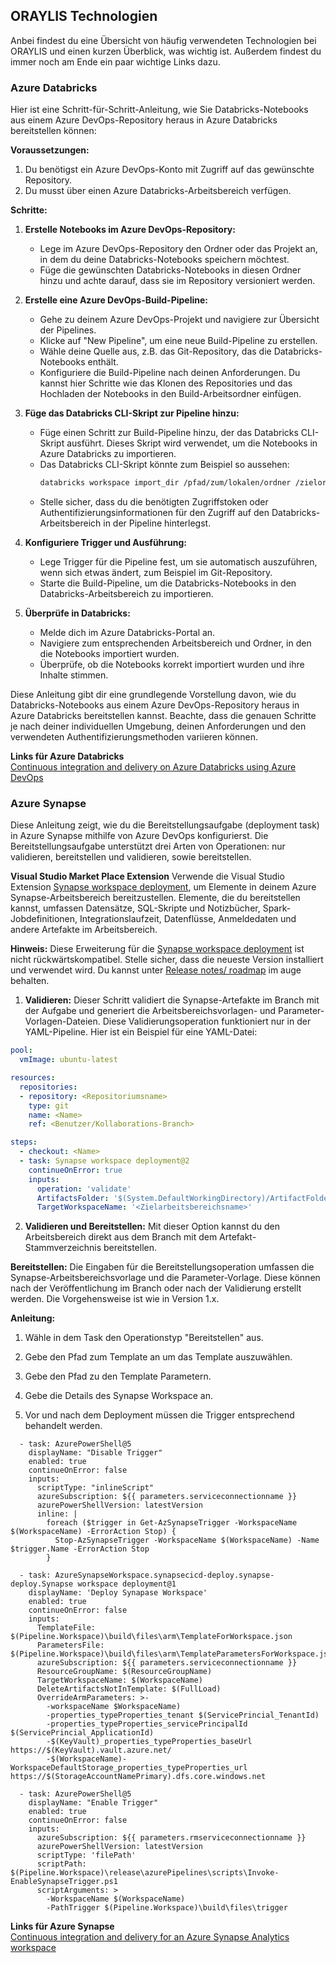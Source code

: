 ## ORAYLIS Technologien
Anbei findest du eine Übersicht von häufig verwendeten Technologien bei ORAYLIS und einen kurzen Überblick, was wichtig ist. Außerdem findest du immer noch am Ende ein paar wichtige Links dazu.

### Azure Databricks
Hier ist eine Schritt-für-Schritt-Anleitung, wie Sie Databricks-Notebooks aus einem Azure DevOps-Repository heraus in Azure Databricks bereitstellen können:

**Voraussetzungen:**
1. Du benötigst ein Azure DevOps-Konto mit Zugriff auf das gewünschte Repository.
2. Du musst über einen Azure Databricks-Arbeitsbereich verfügen.

**Schritte:**

1. **Erstelle Notebooks im Azure DevOps-Repository:**
   - Lege im Azure DevOps-Repository den Ordner oder das Projekt an, in dem du deine Databricks-Notebooks speichern möchtest.
   - Füge die gewünschten Databricks-Notebooks in diesen Ordner hinzu und achte darauf, dass sie im Repository versioniert werden.

2. **Erstelle eine Azure DevOps-Build-Pipeline:**
   - Gehe zu deinem Azure DevOps-Projekt und navigiere zur Übersicht der Pipelines.
   - Klicke auf "New Pipeline", um eine neue Build-Pipeline zu erstellen.
   - Wähle deine Quelle aus, z.B. das Git-Repository, das die Databricks-Notebooks enthält.
   - Konfiguriere die Build-Pipeline nach deinen Anforderungen. Du kannst hier Schritte wie das Klonen des Repositories und das Hochladen der Notebooks in den Build-Arbeitsordner einfügen.

3. **Füge das Databricks CLI-Skript zur Pipeline hinzu:**
   - Füge einen Schritt zur Build-Pipeline hinzu, der das Databricks CLI-Skript ausführt. Dieses Skript wird verwendet, um die Notebooks in Azure Databricks zu importieren.
   - Das Databricks CLI-Skript könnte zum Beispiel so aussehen:
     ```bash
     databricks workspace import_dir /pfad/zum/lokalen/ordner /zielordner
     ```
   - Stelle sicher, dass du die benötigten Zugriffstoken oder Authentifizierungsinformationen für den Zugriff auf den Databricks-Arbeitsbereich in der Pipeline hinterlegst.

4. **Konfiguriere Trigger und Ausführung:**
   - Lege Trigger für die Pipeline fest, um sie automatisch auszuführen, wenn sich etwas ändert, zum Beispiel im Git-Repository.
   - Starte die Build-Pipeline, um die Databricks-Notebooks in den Databricks-Arbeitsbereich zu importieren.

5. **Überprüfe in Databricks:**
   - Melde dich im Azure Databricks-Portal an.
   - Navigiere zum entsprechenden Arbeitsbereich und Ordner, in den die Notebooks importiert wurden.
   - Überprüfe, ob die Notebooks korrekt importiert wurden und ihre Inhalte stimmen.

Diese Anleitung gibt dir eine grundlegende Vorstellung davon, wie du Databricks-Notebooks aus einem Azure DevOps-Repository heraus in Azure Databricks bereitstellen kannst. Beachte, dass die genauen Schritte je nach deiner individuellen Umgebung, deinen Anforderungen und den verwendeten Authentifizierungsmethoden variieren können.

**Links für Azure Databricks**  
[Continuous integration and delivery on Azure Databricks using Azure DevOps](https://learn.microsoft.com/en-us/azure/databricks/dev-tools/ci-cd/ci-cd-azure-devops)

### Azure Synapse 

Diese Anleitung zeigt, wie du die Bereitstellungsaufgabe (deployment task) in Azure Synapse mithilfe von Azure DevOps konfigurierst. Die Bereitstellungsaufgabe unterstützt drei Arten von Operationen: nur validieren, bereitstellen und validieren, sowie bereitstellen.

**Visual Studio Market Place Extension**
Verwende die Visual Studio Extension <a href="https://marketplace.visualstudio.com/items?itemName=AzureSynapseWorkspace.synapsecicd-deploy">Synapse workspace deployment</a>, um Elemente in deinem Azure Synapse-Arbeitsbereich bereitzustellen. Elemente, die du bereitstellen kannst, umfassen Datensätze, SQL-Skripte und Notizbücher, Spark-Jobdefinitionen, Integrationslaufzeit, Datenflüsse, Anmeldedaten und andere Artefakte im Arbeitsbereich.

**Hinweis:** Diese Erweiterung für die <a href="https://marketplace.visualstudio.com/items?itemName=AzureSynapseWorkspace.synapsecicd-deploy">Synapse workspace deployment</a> ist nicht rückwärtskompatibel. Stelle sicher, dass die neueste Version installiert und verwendet wird. Du kannst unter <a href="https://marketplace.visualstudio.com/items?itemName=AzureSynapseWorkspace.synapsecicd-deploy">Release notes/ roadmap</a> im auge behalten.

1. **Validieren:** Dieser Schritt validiert die Synapse-Artefakte im Branch mit der Aufgabe und generiert die Arbeitsbereichsvorlagen- und Parameter-Vorlagen-Dateien. Diese Validierungsoperation funktioniert nur in der YAML-Pipeline. Hier ist ein Beispiel für eine YAML-Datei:

```yaml
pool:
  vmImage: ubuntu-latest

resources:
  repositories:
  - repository: <Repositoriumsname>
    type: git
    name: <Name>
    ref: <Benutzer/Kollaborations-Branch>

steps:
  - checkout: <Name>
  - task: Synapse workspace deployment@2
    continueOnError: true    
    inputs:
      operation: 'validate'
      ArtifactsFolder: '$(System.DefaultWorkingDirectory)/ArtifactFolder'
      TargetWorkspaceName: '<Zielarbeitsbereichsname>'
```

2. **Validieren und Bereitstellen:** Mit dieser Option kannst du den Arbeitsbereich direkt aus dem Branch mit dem Artefakt-Stammverzeichnis bereitstellen.

**Bereitstellen:** Die Eingaben für die Bereitstellungsoperation umfassen die Synapse-Arbeitsbereichsvorlage und die Parameter-Vorlage. Diese können nach der Veröffentlichung im Branch oder nach der Validierung erstellt werden. Die Vorgehensweise ist wie in Version 1.x.

**Anleitung:**

1. Wähle in dem Task den Operationstyp "Bereitstellen" aus.

2. Gebe den Pfad zum Template an um das Template auszuwählen.

3. Gebe den Pfad zu den Template Parametern.

4. Gebe die Details des Synapse Workspace an.

5. Vor und nach dem Deployment müssen die Trigger entsprechend behandelt werden.

```
  - task: AzurePowerShell@5
    displayName: "Disable Trigger"
    enabled: true
    continueOnError: false
    inputs:
      scriptType: "inlineScript"
      azureSubscription: ${{ parameters.serviceconnectionname }}
      azurePowerShellVersion: latestVersion
      inline: |
        foreach ($trigger in Get-AzSynapseTrigger -WorkspaceName $(WorkspaceName) -ErrorAction Stop) {
          Stop-AzSynapseTrigger -WorkspaceName $(WorkspaceName) -Name $trigger.Name -ErrorAction Stop
        }
        
  - task: AzureSynapseWorkspace.synapsecicd-deploy.synapse-deploy.Synapse workspace deployment@1
    displayName: 'Deploy Synapase Workspace'
    enabled: true
    continueOnError: false
    inputs:
      TemplateFile: $(Pipeline.Workspace)\build\files\arm\TemplateForWorkspace.json
      ParametersFile: $(Pipeline.Workspace)\build\files\arm\TemplateParametersForWorkspace.json
      azureSubscription: ${{ parameters.serviceconnectionname }}
      ResourceGroupName: $(ResourceGroupName)
      TargetWorkspaceName: $(WorkspaceName)
      DeleteArtifactsNotInTemplate: $(FullLoad)
      OverrideArmParameters: >-
        -workspaceName $WorkspaceName)
        -properties_typeProperties_tenant $(ServicePrincial_TenantId)
        -properties_typeProperties_servicePrincipalId $(ServicePrincial_ApplicationId)
        -$(KeyVault)_properties_typeProperties_baseUrl https://$(KeyVault).vault.azure.net/
        -$(WorkspaceName)-WorkspaceDefaultStorage_properties_typeProperties_url https://$(StorageAccountNamePrimary).dfs.core.windows.net

  - task: AzurePowerShell@5
    displayName: "Enable Trigger"
    enabled: true
    continueOnError: false
    inputs:
      azureSubscription: ${{ parameters.rmserviceconnectionname }} 
      azurePowerShellVersion: latestVersion
      scriptType: 'filePath' 
      scriptPath: $(Pipeline.Workspace)\release\azurePipelines\scripts\Invoke-EnableSynapseTrigger.ps1
      scriptArguments: > 
        -WorkspaceName $(WorkspaceName)
        -PathTrigger $(Pipeline.Workspace)\build\files\trigger
```

**Links für Azure Synapse**  
[Continuous integration and delivery for an Azure Synapse Analytics workspace](https://learn.microsoft.com/en-us/azure/synapse-analytics/cicd/continuous-integration-delivery)

